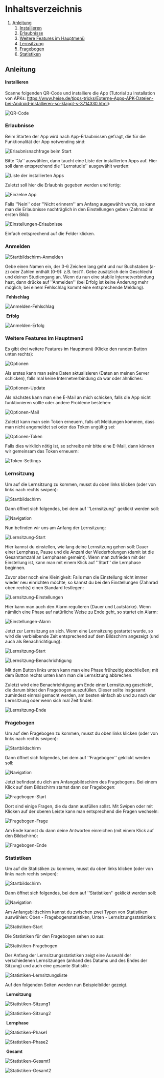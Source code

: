 # Inhaltsverzeichnis 

1. [Anleitung](#anleitung)
   1. [Installieren](#installieren)
   2. [Erlaubnisse](#erlaubnisse)
   3. [Weitere Features im Hauptmenü](#menu)
   4. [Lernsitzung](#lernsitzung)
   5. [Fragebogen](#fragebogen)
   6. [Statistiken](#statistiken)

## Anleitung

#### Installieren

Scanne folgenden QR-Code und installiere die App (Tutorial zu Installation von APKs: https://www.heise.de/tipps-tricks/Externe-Apps-APK-Dateien-bei-Android-installieren-so-klappt-s-3714330.html):

![QR-Code](../tutorial/LaTeX/frame.png)

### Erlaubnisse 

Beim Starten der App wird nach App-Erlaubnissen gefragt, die für die Funktionalität der App notwending sind: 

![Erlaubnisnachfrage beim Start](./LaTeX/start_per.png)



Bitte ''Ja'' auswählen, dann taucht eine Liste der installierten Apps auf. Hier soll dann entsprechend die ''Lernstudie'' ausgewählt werden:

![Liste der installierten Apps](./LaTeX/list_per.png)



Zuletzt soll hier die Erlaubnis gegeben werden und fertig: 

![Einzelne App](./LaTeX/item_per.png)




Falls ''Nein'' oder ''Nicht erinnern'' am Anfang ausgewählt wurde, so kann man die Erlaubnisse nachträglich in den Einstellungen geben (Zahnrad im ersten Bild):

![Einstellungen-Erlaubnisse](./LaTeX/settings_per.png)



Einfach entsprechend auf die Felder klicken.



### Anmelden 

![Startbildschirm-Anmelden](./LaTeX/start_reg.png)




Gebe einen Namen ein, der 3-6 Zeichen lang geht und nur Buchstaben (a-z) oder Zahlen enthält (0-9): z.B. test11. Gebe zusätzlich dein Geschlecht und deinen Studiengang an. Wenn du nun eine stabile Internetverbindung hast, dann drücke auf ''Anmelden'' (bei Erfolg ist keine Änderung mehr möglich; bei einem Fehlschlag kommt eine entsprechende Meldung).

​																													         **Fehlschlag**

![Anmelden-Fehlschlag](./LaTeX/reg_succ.png)



​																														 		**Erfolg**

![Anmelden-Erfolg](./LaTeX/reg_fail.png)



### Weitere Features im Hauptmenü<a name="menu"></a>

Es gibt drei weitere Features im Hauptmenü (Klicke den runden Button unten rechts):

![Optionen](./LaTeX/options.png)



Als erstes kann man seine Daten aktualisieren (Daten an meinen Server schicken), falls mal keine Internetverbindung da war oder ähnliches: 

![Optionen-Update](./LaTeX/options_update.png)



Als nächstes kann man eine E-Mail an mich schicken, falls die App nicht funktionieren sollte oder andere Probleme bestehen: 

![Optionen-Mail](./LaTeX/options_mail.png)



Zuletzt kann man sein Token erneuern, falls oft Meldungen kommen, dass man nicht angemeldet sei oder das Token ungültig sei: 

![Optionen-Token](./LaTeX/options_token.png)



Falls dies wirklich nötig ist, so schreibe mir bitte eine E-Mail, dann können wir gemeinsam das Token erneuern: 

![Token-Settings](./LaTeX/token_new.png)



### Lernsitzung

Um auf die Lernsitzung zu kommen, musst du oben links klicken (oder von links nach rechts swipen): 

![Startbildschirm](./LaTeX/start_reg.png)


Dann öffnet sich folgendes, bei dem auf ''Lernsitzung'' geklickt werden soll: 

![Navigation](./LaTeX/nav.png)



Nun befinden wir uns am Anfang der Lernsitzung: 

![Lernsitzung-Start](./LaTeX/learn_start.png)



Hier kannst du einstellen, wie lang deine Lernsitzung gehen soll: Dauer einer Lernphase, Pause und die Anzahl der Wiederholungen (damit ist die Gesamtamzahl an Lernphasen gemeint). Wenn man zufrieden mit der Einstellung ist, kann man mit einem Klick auf ''Start'' die Lernphase beginnen. 

Zuvor aber noch eine Kleinigkeit: Falls man die Einstellung nicht immer wieder neu einrichten möchte, so kannst du bei den Einstellungen (Zahnrad oben rechts) einen Standard festlegen: 

![Lernsitzung-Einstellungen](./LaTeX/settings_learn.png)




Hier kann man auch den Alarm regulieren (Dauer und Lautstärke). Wenn nämlich eine Phase auf natürliche Weise zu Ende geht, so startet ein Alarm:

![Einstellungen-Alarm](./LaTeX/settings_alarm.png)



Jetzt zur Lernsitzung an sich. Wenn eine Lernsitzung gestartet wurde, so wird die verbleibende Zeit entsprechend auf dem Bildschirm angezeigt (und auch als Benachrichtigung): 

![Lernsitzung-Start](./LaTeX/learn_screen.png)

![Lernsitzung-Benachrichtigung](./LaTeX/learn_noti.png)



Mit dem Button links unten kann man eine Phase frühzeitig abschließen; mit dem Button rechts unten kann man die Lernsitzung abbrechen. 

Zuletzt wird eine Benachrichtigung am Ende einer Lernsitzung geschickt, die darum bittet den Fragebogen auszufüllen. Dieser sollte insgesamt zumindest einmal gemacht werden, am besten einfach ab und zu nach der Lernsitzung oder wenn sich mal Zeit findet: 

![Lernsitzung-Ende](./LaTeX/learn_tosurvey.png)



### Fragebogen

Um auf den Fragebogen zu kommen, musst du oben links klicken (oder von links nach rechts swipen): 

![Startbildschirm](./LaTeX/start_reg.png)



Dann öffnet sich folgendes, bei dem auf ''Fragebogen'' geklickt werden soll: 

![Navigation](./LaTeX/nav.png)



Jetzt befindest du dich am Anfangsbildschirm des Fragebogens. Bei einem Klick auf dem Bildschirm startet dann der Fragebogen: 

![Fragebogen-Start](./LaTeX/survey_start.png)



Dort sind einige Fragen, die du dann ausfüllen sollst. Mit Swipen oder mit Klicken auf der oberen Leiste kann man entsprechend die Fragen wechseln: 

![Fragebogen-Frage](./LaTeX/survey_question.png)



Am Ende kannst du dann deine Antworten einreichen (mit einem Klick auf den Bildschirm): 

![Fragebogen-Ende](./LaTeX/survey_end.png)



### Statistiken

Um auf die Statistiken zu kommen, musst du oben links klicken (oder von links nach rechts swipen): 

![Startbildschirm](./LaTeX/start_reg.png)



Dann öffnet sich folgendes, bei dem auf ''Statistiken'' geklickt werden soll: 

![Navigation](./LaTeX/nav.png)



Am Anfangsbildschirm kannst du zwischen zwei Typen von Statistiken auswählen: Oben - Fragebogenstatistiken, Unten - Lernsitzungsstatistiken: 

![Statistiken-Start](./LaTeX/stats_start.png)



Die Statistiken für den Fragebogen sehen so aus:

![Statistiken-Fragebogen](./LaTeX/stats_survey.png)



Der Anfang der Lernsitzungsstatistiken zeigt eine Auswahl der verschiedenen Lernsitzungen (anhand des Datums und des Endes der Sitzung) und auch eine gesamte Statistik:

![Statistiken-Lernsitzungsliste](./LaTeX/stats_selectionLearn.png)



Auf den folgenden Seiten werden nun Beispielbilder gezeigt.

​																											  		 	 **Lernsitzung**

![Statistiken-Sitzung1](./LaTeX/stats_session_1.png)

![Statistiken-Sitzung2](./LaTeX/stats_session_2.png)



​																													    	  **Lernphase**

![Statistiken-Phase1](./LaTeX/stats_phase_1.png)

![Statistiken-Phase2](./LaTeX/stats_phase_2.png)



​																																**Gesamt**

![Statistiken-Gesamt1](./LaTeX/stats_complete_1.png)

![Statistiken-Gesamt2](./LaTeX/stats_complete_2.png)